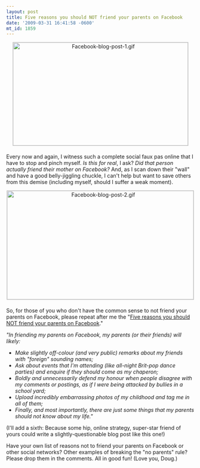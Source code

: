 ```yaml
---
layout: post
title: Five reasons you should NOT friend your parents on Facebook
date: '2009-03-31 16:41:58 -0600'
mt_id: 1859
---
```

<span class="mt-enclosure mt-enclosure-image" style="display: inline;"><img alt="Facebook-blog-post-1.gif" src="http://phillipadsmith.com/Facebook-blog-post-1.gif" width="469" height="276" class="mt-image-center" style="text-align: center; display: block; margin: 0 auto 20px;border:1px solid #ccc;" /></span>

Every now and again, I witness such a complete social faux pas online that I have to stop and pinch myself. _Is this for real_, I ask? _Did that person actually friend their mother on Facebook?_ And, as I scan down their "wall" and have a good belly-jiggling chuckle, I can't help but want to save others from this demise (including myself, should I suffer a weak moment).

<span class="mt-enclosure mt-enclosure-image" style="display: inline;"><img alt="Facebook-blog-post-2.gif" src="http://phillipadsmith.com/Facebook-blog-post-2.gif" width="500" height="291" class="mt-image-center" style="text-align: center; display: block; margin: 0 auto 20px;border:1px solid #ccc;" /></span>

So, for those of you who don't have the common sense to not friend your parents on Facebook, please repeat after me the "[Five reasons you should NOT friend your parents on Facebook](http://phillipadsmith.com/2009/03/five-reasons-you-should-not-friend-your-parents-on-facebook.shtml)."

<i>"In friending my parents on Facebook, my parents (or their friends) will likely:

* Make slightly off-colour (and very public) remarks about my friends with "foreign" sounding names;
* Ask about events that I'm attending (like all-night Brit-pop dance parties) and enquire if they should come as my chaperon;
* Boldly and unnecessarily defend my honour when people disagree with my comments or postings, as if I were being attacked by bullies in a school yard;
* Upload incredibly embarrassing photos of my childhood and tag me in all of them;
* Finally, and most importantly, there are just some things that my parents should not know about my life."</i>

(I'll add a sixth: Because some hip, online strategy, super-star friend of yours could write a slightly-questionable blog post like this one!)

Have your own list of reasons not to friend your parents on Facebook or other social networks? Other examples of breaking the "no parents" rule? Please drop them in the comments. All in good fun! (Love you, Doug.)
